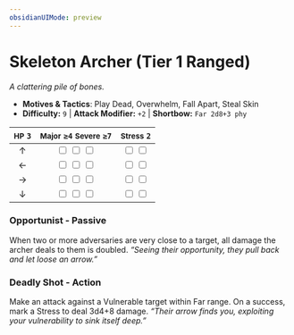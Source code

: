 ```yaml
---
obsidianUIMode: preview
---
```

# Skeleton Archer (Tier 1 Ranged)

*A clattering pile of bones.*

- **Motives & Tactics**: Play Dead, Overwhelm, Fall Apart, Steal Skin
- **Difficulty:** `9` | **Attack Modifier:** `+2` | **Shortbow:** `Far 2d8+3 phy`

| <small>HP</small> `3` | <small>Major</small> `≥4` <small>Severe</small> `≥7` | <small>Stress</small> `2` |
|:-:|:-:|:-:|
| ↑ |  <input type="checkbox" unchecked id="41dc3b97"> <input type="checkbox" unchecked id="8ba1b3bb"> <input type="checkbox" unchecked id="5d2cd42b"> |  <input type="checkbox" unchecked id="e6b34824"> <input type="checkbox" unchecked id="105541fd"> |
| ← |  <input type="checkbox" unchecked id="399b11f7"> <input type="checkbox" unchecked id="34060f58"> <input type="checkbox" unchecked id="a06e7212"> |  <input type="checkbox" unchecked id="ca690ed1"> <input type="checkbox" unchecked id="7fe454db"> |
| → |  <input type="checkbox" unchecked id="7350e7a1"> <input type="checkbox" unchecked id="92fe73d1"> <input type="checkbox" unchecked id="747153f1"> |  <input type="checkbox" unchecked id="7d90a806"> <input type="checkbox" unchecked id="d41888e6"> |
| ↓ |  <input type="checkbox" unchecked id="f9f78120"> <input type="checkbox" unchecked id="5c3b5527"> <input type="checkbox" unchecked id="0bd50772"> |  <input type="checkbox" unchecked id="bb6a5bd1"> <input type="checkbox" unchecked id="e92dd019"> |

### Opportunist - Passive

When two or more adversaries are very close to a target, all damage the archer deals to them is doubled. *“Seeing their opportunity, they pull back and let loose an arrow.”*

### Deadly Shot - Action

Make an attack against a Vulnerable target within Far range. On a success, mark a Stress to deal 3d4+8 damage. *“Their arrow finds you, exploiting your vulnerability to sink itself deep.”*
